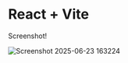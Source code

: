 # React + Vite
Screenshot!

![Screenshot 2025-06-23 163224](https://github.com/user-attachments/assets/c7422b80-b9c9-402f-8411-95ad0fcafb40)



 
